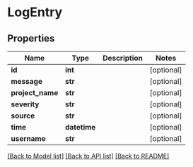 # LogEntry

## Properties
Name | Type | Description | Notes
------------ | ------------- | ------------- | -------------
**id** | **int** |  | [optional] 
**message** | **str** |  | [optional] 
**project_name** | **str** |  | [optional] 
**severity** | **str** |  | [optional] 
**source** | **str** |  | [optional] 
**time** | **datetime** |  | [optional] 
**username** | **str** |  | [optional] 

[[Back to Model list]](../README.md#documentation-for-models) [[Back to API list]](../README.md#documentation-for-api-endpoints) [[Back to README]](../README.md)


